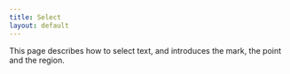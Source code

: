 ```yaml
---
title: Select
layout: default
---
```


This page describes how to select text, and introduces the mark, the point and the region.
